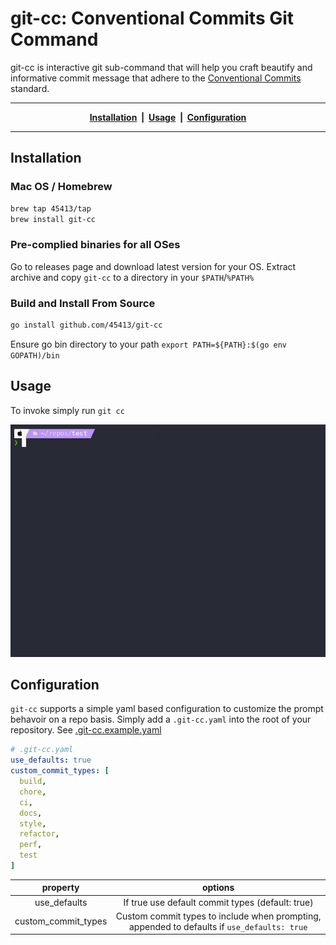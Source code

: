 # git-cc: Conventional Commits Git Command

git-cc is interactive git sub-command that will help you craft beautify and informative commit message that adhere to the [Conventional Commits](https://www.conventionalcommits.org/en/v1.0.0/) standard.

---
<p align="center"><b><a href="#installation">Installation</a>&nbsp&nbsp|&nbsp&nbsp<a href="#usage">Usage</a>&nbsp&nbsp|&nbsp&nbsp<a href="#configuration">Configuration</a></b></p>

---

## Installation

### Mac OS / Homebrew

```sh
brew tap 45413/tap
brew install git-cc
```

### Pre-complied binaries for all OSes

Go to releases page and download latest version for your OS. Extract archive and copy `git-cc` to a directory in your `$PATH`/`%PATH%`

### Build and Install From Source

```sh
go install github.com/45413/git-cc
```

Ensure go bin directory to your path ``export PATH=${PATH}:$(go env GOPATH)/bin``

## Usage

To invoke simply run `git cc`

![git cc demo](./docs/demo.gif)

## Configuration

`git-cc` supports a simple yaml based configuration to customize the prompt behavoir on a repo basis. Simply add a `.git-cc.yaml` into the root of your repository. See [.git-cc.example.yaml](.git-cc.example.yaml)

```yaml
# .git-cc.yaml
use_defaults: true
custom_commit_types: [
  build,
  chore,
  ci,
  docs,
  style,
  refactor,
  perf,
  test
]
```

|      property       |                                           options                                           |
| :-----------------: | :-----------------------------------------------------------------------------------------: |
|    use_defaults     |                      If true use default commit types (default: true)                       |
| custom_commit_types | Custom commit types to include when prompting, appended to defaults if `use_defaults: true` |
